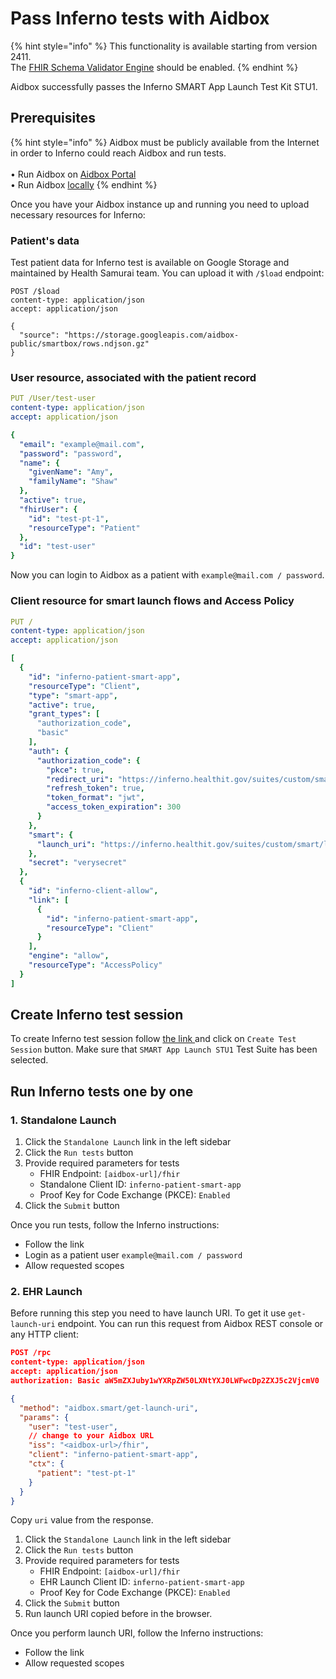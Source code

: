 # Pass Inferno tests with Aidbox

{% hint style="info" %}
This functionality is available starting from version 2411.\
The [FHIR Schema Validator Engine](https://docs.aidbox.app/modules/profiling-and-validation/fhir-schema-validator/setup#enable-the-fhir-schema-validator-engine) should be enabled.
{% endhint %}

Aidbox successfully passes the Inferno SMART App Launch Test Kit STU1.

## Prerequisites

{% hint style="info" %}
Aidbox must be publicly available from the Internet in order to Inferno could reach Aidbox and run tests.\
\
• Run Aidbox on [Aidbox Portal](https://aidbox.app/)\
• Run Aidbox [locally](../../../../getting-started/run-aidbox-locally-with-docker.md)
{% endhint %}

Once you have your Aidbox instance up and running you need to upload necessary resources for Inferno:

### Patient's data

Test patient data for Inferno test is available on Google Storage and maintained by Health Samurai team. You can upload it with `/$load` endpoint:

```http
POST /$load
content-type: application/json
accept: application/json

{
  "source": "https://storage.googleapis.com/aidbox-public/smartbox/rows.ndjson.gz"
}
```

### User resource, associated with the patient record

```yaml
PUT /User/test-user
content-type: application/json
accept: application/json

{
  "email": "example@mail.com",
  "password": "password",
  "name": {
    "givenName": "Amy",
    "familyName": "Shaw"
  },
  "active": true,
  "fhirUser": {
    "id": "test-pt-1",
    "resourceType": "Patient"
  },
  "id": "test-user"
}
```

Now you can login to Aidbox as a patient with `example@mail.com / password`.

### Client resource for smart launch flows and Access Policy&#x20;

```yaml
PUT /
content-type: application/json
accept: application/json

[
  {
    "id": "inferno-patient-smart-app",
    "resourceType": "Client",
    "type": "smart-app",
    "active": true,
    "grant_types": [
      "authorization_code",
      "basic"
    ],
    "auth": {
      "authorization_code": {
        "pkce": true,
        "redirect_uri": "https://inferno.healthit.gov/suites/custom/smart/redirect",
        "refresh_token": true,
        "token_format": "jwt",
        "access_token_expiration": 300
      }
    },
    "smart": {
      "launch_uri": "https://inferno.healthit.gov/suites/custom/smart/launch"
    },
    "secret": "verysecret"
  },
  {
    "id": "inferno-client-allow",
    "link": [
      {
        "id": "inferno-patient-smart-app",
        "resourceType": "Client"
      }
    ],
    "engine": "allow",
    "resourceType": "AccessPolicy"
  }
]
```

## Create Inferno test session

To create Inferno test session follow [the link ](https://inferno.healthit.gov/test-kits/smart-app-launch/)and click on `Create Test Session` button. Make sure that `SMART App Launch STU1` Test Suite has been selected.

## Run Inferno tests one by one

### 1. **Standalone Launch**

1. Click the `Standalone Launch` link in the left sidebar
2. Click the `Run tests` button
3. Provide required parameters for tests
   * FHIR Endpoint: `[aidbox-url]/fhir`
   * Standalone Client ID: `inferno-patient-smart-app`
   * Proof Key for Code Exchange (PKCE): `Enabled`
4. Click the `Submit` button

Once you run tests, follow the Inferno instructions:

* Follow the link
* Login as a patient user `example@mail.com / password`
* Allow requested scopes

### 2. **EHR Launch**

Before running this step you need to have launch URI. To get it use `get-launch-uri` endpoint. You can run this request from Aidbox REST console or any HTTP client:

```json
POST /rpc
content-type: application/json
accept: application/json
authorization: Basic aW5mZXJuby1wYXRpZW50LXNtYXJ0LWFwcDp2ZXJ5c2VjcmV0

{
  "method": "aidbox.smart/get-launch-uri",
  "params": {
    "user": "test-user",
    // change to your Aidbox URL
    "iss": "<aidbox-url>/fhir",
    "client": "inferno-patient-smart-app",
    "ctx": {
      "patient": "test-pt-1"
    }
  }
}
```

Copy `uri` value from the response.

1. Click the `Standalone Launch` link in the left sidebar
2. Click the `Run tests` button
3. Provide required parameters for tests
   * FHIR Endpoint: `[aidbox-url]/fhir`
   * EHR Launch Client ID: `inferno-patient-smart-app`
   * Proof Key for Code Exchange (PKCE): `Enabled`
4. Click the `Submit` button
5. Run launch URI copied before in the browser.

Once you perform launch URI, follow the Inferno instructions:

* Follow the link
* Allow requested scopes

